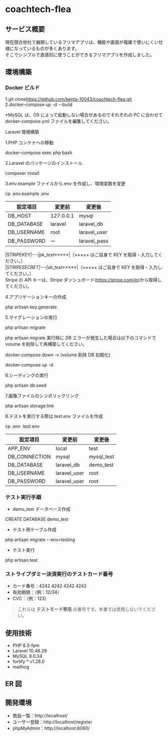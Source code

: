 # coachtech-flea

## サービス概要

現在競合他社で展開しているフリマアプリは、機能や画面が複雑で使いにくい仕様になっているものが多くあります。  
そこでシンプルで直感的に使うことができるフリマアプリを作成しました。

## 環境構築

### Docker ビルド

1.git clone<https://github.com/kenta-10043/coachtech-flea.git>  
2.docker-compose up -d --build

\*MySQL は、OS によって起動しない場合があるのでそれぞれの PC に合わせて docker-compose.yml ファイルを編集してください。

Laravel 環境構築

1.PHP コンテナへの移動

docker-compose exec php bash

2.Laravel のパッケージのインストール

composer install

3.env.example ファイルから.env を作成し、環境変数を変更

cp .env.example .env

| 設定項目    | 変更前    | 変更後       |
| ----------- | --------- | ------------ |
| DB_HOST     | 127.0.0.1 | mysql        |
| DB_DATABASE | laravel   | laravel_db   |
| DB_USERNAME | root      | laravel_user |
| DB_PASSWORD | ー        | laravel_pass |

|STRIPE*KEY|---|pk_test*×××××|（××××× はご自身で KEY を取得・入力してください。）  
|STRIPE*SECRET|---|sk_test*×××××|（××××× はご自身で KEY を取得・入力してください。）  
Stripe の API キーは、Stripe ダッシュボード(https://stripe.com/jp)から取得してください。

4.アプリケーションキーの作成

php artisan key:generate

5.マイグレーションの実行

php artisan migrate

php artisan migrate 実行時に DB エラーが発生した場合は以下のコマンドで volume を削除して再構築してください。

docker-compose down -v (volume 削除 DB 初期化)

docker-compose up -d

6.シーディングの実行

php artisan db:seed

7.画像ファイルのシンボリックリンク

php artisan storage:link

8.テストを実行する際は.test.env ファイルを作成

cp .env .test.env

| 設定項目      | 変更前       | 変更後     |
| ------------- | ------------ | ---------- |
| APP_ENV       | local        | test       |
| DB_CONNECTION | mysql        | mysql_test |
| DB_DATABASE   | laravel_db   | demo_test  |
| DB_USERNAME   | laravel_user | root       |
| DB_PASSWORD   | laravel_user | root       |

### テスト実行手順

- demo_test データベース作成

CREATE DATABASE demo_test

- テスト用テーブル作成

php artisan migrate --env=testing

- テスト実行

php artisan test

### ストライプダミー決済実行のテストカード番号

- カード番号：4242 4242 4242 4242
- 有効期限：（例：12/34）
- CVC：（例：123）

> これらは **テストモード専用** の番号です。本番では使用しないでください。

## 使用技術

- PHP 8.3-fpm
- Laravel 10.48.29
- MySQL 8.0.34
- fortify \* v1.28.0
- mailhog

## ER 図

## 開発環境

- 商品一覧：http://localhost/
- ユーザー登録：http://localhost/register
- phpMyAdmin：http://localhost:8080/
